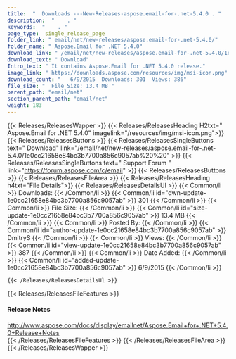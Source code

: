 ```yaml
---
title:  "  Downloads ---New-Releases-aspose.email-for-.net-5.4.0 . " 
description:  "    . " 
keywords:  "    . " 
page_type:  single_release_page
folder_link: " email/net/new-releases/aspose.email-for-.net-5.4.0/"
folder_name: " Aspose.Email for .NET 5.4.0"
download_link: " /email/net/new-releases/aspose.email-for-.net-5.4.0/1e0cc21658e84bc3b7700a856c9057ab"
download_text: " Download"
Intro_text: " It contains Aspose.Email for .NET 5.4.0 release."
image_link: " https://downloads.aspose.com/resources/img/msi-icon.png"
download_count: "   6/9/2015  Downloads: 301  Views: 386"
file_size: "  File Size: 13.4 MB "
parent_path: "email/net"
section_parent_path: "email/net"
weight: 183 
---
```


{{< Releases/ReleasesWapper >}}
  {{< Releases/ReleasesHeading H2txt=" Aspose.Email for .NET 5.4.0" imagelink="/resources/img/msi-icon.png">}}
  {{< Releases/ReleasesButtons >}}
    {{< Releases/ReleasesSingleButtons text=" Download" link="/email/net/new-releases/aspose.email-for-.net-5.4.0/1e0cc21658e84bc3b7700a856c9057ab%20%20" >}}
    {{< Releases/ReleasesSingleButtons text=" Support Forum " link="https://forum.aspose.com/c/email" >}}
  {{< Releases/ReleasesButtons >}}
  {{< Releases/ReleasesFileArea >}}
    {{< Releases/ReleasesHeading h4txt="File Details">}}
    {{< Releases/ReleasesDetailsUl >}}
            {{< Common/li  >}} Downloads: {{< /Common/li >}} 
      {{< Common/li id="dwn-update-1e0cc21658e84bc3b7700a856c9057ab" >}} 301 {{< /Common/li >}} 
      {{< Common/li  >}} File Size: {{< /Common/li >}} 
      {{< Common/li id="size-update-1e0cc21658e84bc3b7700a856c9057ab" >}} 13.4 MB {{< /Common/li >}} 
      {{< Common/li  >}} Posted By: {{< /Common/li >}} 
      {{< Common/li id="author-update-1e0cc21658e84bc3b7700a856c9057ab" >}} DmitryS {{< /Common/li >}} 
      {{< Common/li  >}} Views: {{< /Common/li >}} 
      {{< Common/li id="view-update-1e0cc21658e84bc3b7700a856c9057ab" >}} 387 {{< /Common/li >}} 
      {{< Common/li  >}} Date Added: {{< /Common/li >}} 
      {{< Common/li id="added-update-1e0cc21658e84bc3b7700a856c9057ab" >}} 6/9/2015 {{< /Common/li >}} 

    {{< /Releases/ReleasesDetailsUl >}}

  {{< Releases/ReleasesFileFeatures >}}
      <h4>Release Notes</h4><div><a href="http://www.aspose.com/docs/display/emailnet/Aspose.Email+for+.NET+5.4.0+Release+Notes">http://www.aspose.com/docs/display/emailnet/Aspose.Email+for+.NET+5.4.0+Release+Notes</a></div>
  {{< /Releases/ReleasesFileFeatures >}}
 {{< /Releases/ReleasesFileArea >}}
{{< /Releases/ReleasesWapper >}}


